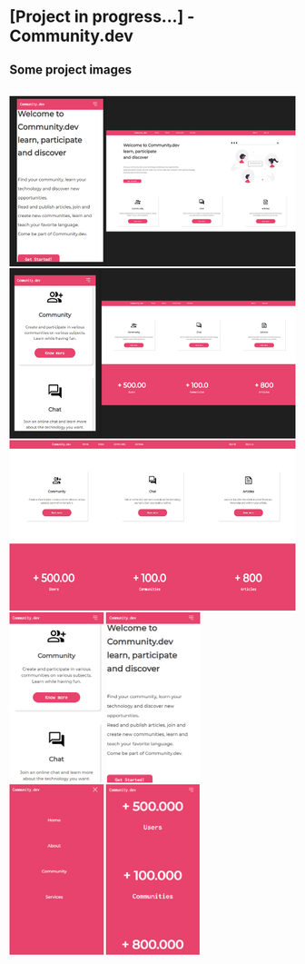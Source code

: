 <h1> [Project in progress...] - Community.dev </h1>

<h2> Some project images </h2>

<br>

<img src='./assets/imagesREADME/all-homepage.png' style='height: 300px'>
<img src='./assets/imagesREADME/cards-number-responsive.png' style='height: 300px'>
<img src='./assets/imagesREADME/cards-numbers.png' style='height: 300px'>


<img src='./assets/imagesREADME/communities.png' style='height: 300px'>
<img src='./assets/imagesREADME/home-responsive.png' style='height: 300px'>
<img src='./assets/imagesREADME/menu-expanded.png' style='height: 300px'>
<img src='./assets/imagesREADME/numbers-responsive.png' style='height: 300px'>